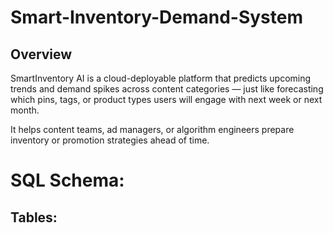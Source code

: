 # Smart-Inventory-Demand-System

## Overview

SmartInventory AI is a cloud-deployable platform that predicts upcoming trends and demand spikes across content categories — just like forecasting which pins, tags, or product types users will engage with next week or next month.

It helps content teams, ad managers, or algorithm engineers prepare inventory or promotion strategies ahead of time.


# SQL Schema:

## Tables:
